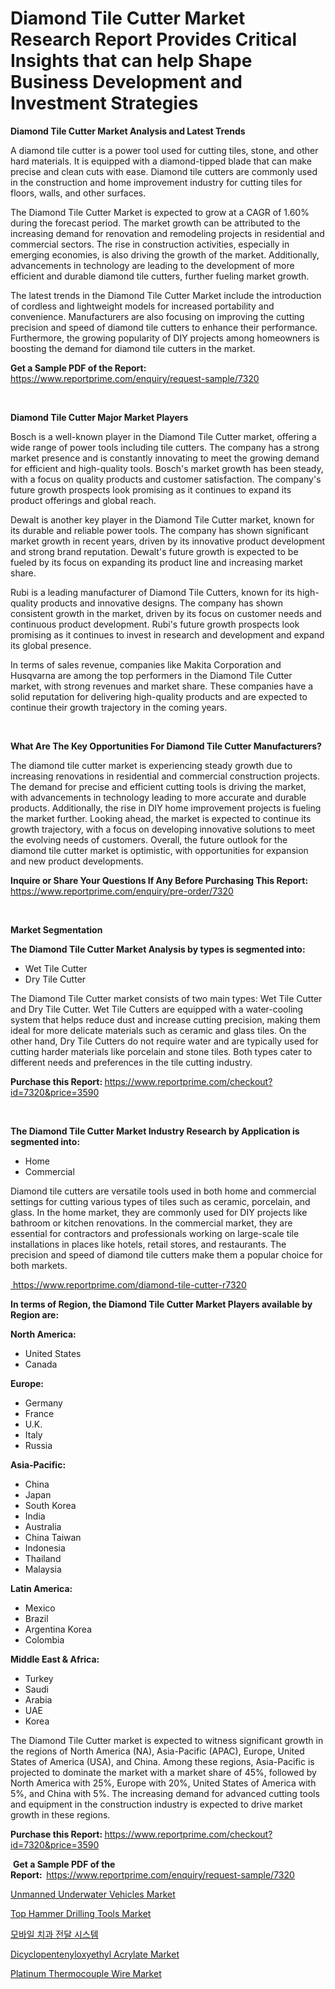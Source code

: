 <p><h1>Diamond Tile Cutter Market Research Report Provides Critical Insights that can help Shape Business Development and Investment Strategies</h1></p><p><strong>Diamond Tile Cutter Market Analysis and Latest Trends</strong></p>
<p><p>A diamond tile cutter is a power tool used for cutting tiles, stone, and other hard materials. It is equipped with a diamond-tipped blade that can make precise and clean cuts with ease. Diamond tile cutters are commonly used in the construction and home improvement industry for cutting tiles for floors, walls, and other surfaces.</p><p>The Diamond Tile Cutter Market is expected to grow at a CAGR of 1.60% during the forecast period. The market growth can be attributed to the increasing demand for renovation and remodeling projects in residential and commercial sectors. The rise in construction activities, especially in emerging economies, is also driving the growth of the market. Additionally, advancements in technology are leading to the development of more efficient and durable diamond tile cutters, further fueling market growth.</p><p>The latest trends in the Diamond Tile Cutter Market include the introduction of cordless and lightweight models for increased portability and convenience. Manufacturers are also focusing on improving the cutting precision and speed of diamond tile cutters to enhance their performance. Furthermore, the growing popularity of DIY projects among homeowners is boosting the demand for diamond tile cutters in the market.</p></p>
<p><strong>Get a Sample PDF of the Report:&nbsp;</strong> <a href="https://www.reportprime.com/enquiry/request-sample/7320">https://www.reportprime.com/enquiry/request-sample/7320</a></p>
<p>&nbsp;</p>
<p><strong>Diamond Tile Cutter Major Market Players</strong></p>
<p><p>Bosch is a well-known player in the Diamond Tile Cutter market, offering a wide range of power tools including tile cutters. The company has a strong market presence and is constantly innovating to meet the growing demand for efficient and high-quality tools. Bosch's market growth has been steady, with a focus on quality products and customer satisfaction. The company's future growth prospects look promising as it continues to expand its product offerings and global reach.</p><p>Dewalt is another key player in the Diamond Tile Cutter market, known for its durable and reliable power tools. The company has shown significant market growth in recent years, driven by its innovative product development and strong brand reputation. Dewalt's future growth is expected to be fueled by its focus on expanding its product line and increasing market share.</p><p>Rubi is a leading manufacturer of Diamond Tile Cutters, known for its high-quality products and innovative designs. The company has shown consistent growth in the market, driven by its focus on customer needs and continuous product development. Rubi's future growth prospects look promising as it continues to invest in research and development and expand its global presence.</p><p>In terms of sales revenue, companies like Makita Corporation and Husqvarna are among the top performers in the Diamond Tile Cutter market, with strong revenues and market share. These companies have a solid reputation for delivering high-quality products and are expected to continue their growth trajectory in the coming years.</p></p>
<p>&nbsp;</p>
<p><strong>What Are The Key Opportunities For Diamond Tile Cutter Manufacturers?</strong></p>
<p><p>The diamond tile cutter market is experiencing steady growth due to increasing renovations in residential and commercial construction projects. The demand for precise and efficient cutting tools is driving the market, with advancements in technology leading to more accurate and durable products. Additionally, the rise in DIY home improvement projects is fueling the market further. Looking ahead, the market is expected to continue its growth trajectory, with a focus on developing innovative solutions to meet the evolving needs of customers. Overall, the future outlook for the diamond tile cutter market is optimistic, with opportunities for expansion and new product developments.</p></p>
<p><strong>Inquire or Share Your Questions If Any Before Purchasing This Report:</strong> <a href="https://www.reportprime.com/enquiry/pre-order/7320">https://www.reportprime.com/enquiry/pre-order/7320</a></p>
<p>&nbsp;</p>
<p><strong>Market Segmentation</strong></p>
<p><strong>The Diamond Tile Cutter Market Analysis by types is segmented into:</strong></p>
<p><ul><li>Wet Tile Cutter</li><li>Dry Tile Cutter</li></ul></p>
<p><p>The Diamond Tile Cutter market consists of two main types: Wet Tile Cutter and Dry Tile Cutter. Wet Tile Cutters are equipped with a water-cooling system that helps reduce dust and increase cutting precision, making them ideal for more delicate materials such as ceramic and glass tiles. On the other hand, Dry Tile Cutters do not require water and are typically used for cutting harder materials like porcelain and stone tiles. Both types cater to different needs and preferences in the tile cutting industry.</p></p>
<p><strong>Purchase this Report:&nbsp;</strong><a href="https://www.reportprime.com/checkout?id=7320&price=3590">https://www.reportprime.com/checkout?id=7320&price=3590</a></p>
<p>&nbsp;</p>
<p><strong>The Diamond Tile Cutter Market Industry Research by Application is segmented into:</strong></p>
<p><ul><li>Home</li><li>Commercial</li></ul></p>
<p><p>Diamond tile cutters are versatile tools used in both home and commercial settings for cutting various types of tiles such as ceramic, porcelain, and glass. In the home market, they are commonly used for DIY projects like bathroom or kitchen renovations. In the commercial market, they are essential for contractors and professionals working on large-scale tile installations in places like hotels, retail stores, and restaurants. The precision and speed of diamond tile cutters make them a popular choice for both markets.</p></p>
<p><a href="https://www.reportprime.com/diamond-tile-cutter-r7320">&nbsp;https://www.reportprime.com/diamond-tile-cutter-r7320</a></p>
<p><strong>In terms of Region, the Diamond Tile Cutter Market Players available by Region are:</strong></p>
<p>
    <p> <strong> North America: </strong>
        <ul>
            <li>United States</li>
            <li>Canada</li>
        </ul>
        </p> 
    <p> <strong> Europe: </strong>
        <ul>
            <li>Germany</li>
            <li>France</li>
            <li>U.K.</li>
            <li>Italy</li>
            <li>Russia</li>
        </ul>
        </p> 
    <p> <strong> Asia-Pacific: </strong>
        <ul>
            <li>China</li>
            <li>Japan</li>
            <li>South Korea</li>
            <li>India</li>
            <li>Australia</li>
            <li>China Taiwan</li>
            <li>Indonesia</li>
            <li>Thailand</li>
            <li>Malaysia</li>
        </ul>
        </p> 
    <p> <strong> Latin America: </strong>
        <ul>
            <li>Mexico</li>
            <li>Brazil</li>
            <li>Argentina Korea</li>
            <li>Colombia</li>
        </ul>
        </p> 
    <p> <strong> Middle East & Africa: </strong>
        <ul>
            <li>Turkey</li>
            <li>Saudi</li>
            <li>Arabia</li>
            <li>UAE</li>
            <li>Korea</li>
        </ul>
    </p>
    </p>
<p><p>The Diamond Tile Cutter market is expected to witness significant growth in the regions of North America (NA), Asia-Pacific (APAC), Europe, United States of America (USA), and China. Among these regions, Asia-Pacific is projected to dominate the market with a market share of 45%, followed by North America with 25%, Europe with 20%, United States of America with 5%, and China with 5%. The increasing demand for advanced cutting tools and equipment in the construction industry is expected to drive market growth in these regions.</p></p>
<p><strong>Purchase this Report: </strong><a href="https://www.reportprime.com/checkout?id=7320&price=3590">https://www.reportprime.com/checkout?id=7320&price=3590</a></p>
<p>&nbsp;<strong>Get a Sample PDF of the Report:&nbsp;&nbsp;</strong><a href="https://www.reportprime.com/enquiry/request-sample/7320">https://www.reportprime.com/enquiry/request-sample/7320</a></p>
<p><strong></strong></p>
<p><p><a href="https://github.com/yemakinde/Market-Research-Report-List-2/blob/main/unmanned-underwater-vehicles-market.md">Unmanned Underwater Vehicles Market</a></p><p><a href="https://github.com/jsmusil/Market-Research-Report-List-2/blob/main/top-hammer-drilling-tools-market.md">Top Hammer Drilling Tools Market</a></p><p><a href="https://github.com/iansanftyord09878/Market-Research-Report-List-1/blob/main/352918322599.md">모바일 치과 전달 시스템</a></p><p><a href="https://www.linkedin.com/pulse/dicyclopentenyloxyethyl-acrylate-market-size-trends-growth-enjhc?trackingId=BDflpbxBVLF%2FYBJqoPs0oQ%3D%3D">Dicyclopentenyloxyethyl Acrylate Market</a></p><p><a href="https://www.linkedin.com/pulse/platinum-thermocouple-wire-market-size-trends-growth-outlook-zor9c?trackingId=nN4V%2BcLjvoobKjb8S4GZhQ%3D%3D">Platinum Thermocouple Wire Market</a></p></p>